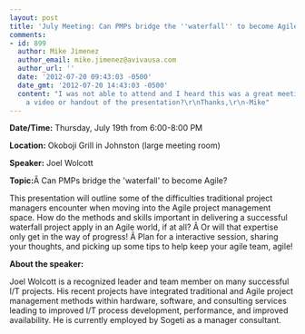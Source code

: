 ```yaml
---
layout: post
title: 'July Meeting: Can PMPs bridge the ''waterfall'' to become Agile?'
comments:
- id: 899
  author: Mike Jimenez
  author_email: mike.jimenez@avivausa.com
  author_url: ''
  date: '2012-07-20 09:43:03 -0500'
  date_gmt: '2012-07-20 14:43:03 -0500'
  content: "I was not able to attend and I heard this was a great meeting!  Is there
    a video or handout of the presentation?\r\nThanks,\r\n-Mike"
---
```

<p><strong>Date/Time:</strong> Thursday, July 19th from 6:00-8:00 PM</p>
<p><strong>Location:</strong> Okoboji Grill in Johnston (large meeting room)</p>
<p><strong>Speaker:</strong> Joel Wolcott</p>
<p><strong>Topic:</strong>Â Can PMPs bridge the 'waterfall' to become Agile?</p>
<div>This presentation will outline some of the difficulties traditional project managers encounter when moving into the Agile project management space. How do the methods and skills important in delivering a successful waterfall project apply in an Agile world, if at all? Â Or will that expertise only get in the way of progress! Â Plan for a interactive session, sharing your thoughts, and picking up some tips to help keep your agile team, agile!</div>
<p><strong>About the speaker:</strong></p>
<p>Joel Wolcott is a recognized leader and team member on many successful I/T projects. His recent projects have integrated traditional and Agile project management methods within hardware, software, and consulting services leading to improved I/T process development, performance, and improved availability. He is currently employed by Sogeti as a manager consultant.</p>
<p>&nbsp;</p>

